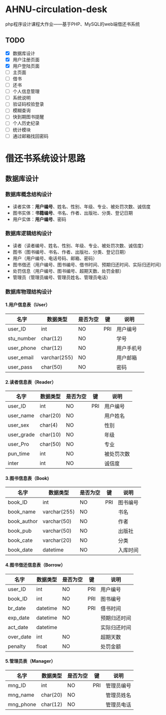 # AHNU-circulation-desk

php程序设计课程大作业——基于PHP、MySQL的web端借还书系统
## TODO

* [x] 数据库设计
* [x] 用户注册页面
* [x] 用户登陆页面
* [ ] 主页面
* [ ] 借书
* [ ] 还书
* [ ] 个人信息管理
* [ ] 系统说明
* [ ] 验证码校验登录
* [ ] 模糊查询
* [ ] 快到期图书提醒
* [ ] 个人历史纪录
* [ ] 统计模块
* [ ] 通过邮箱找回密码

# 借还书系统设计思路

## 数据库设计

### 数据库概念结构设计

- 读者实体：**用户编号**、姓名、性别、年级、专业、被处罚次数、诚信度
- 图书实体：**书籍编号**、书名、作者、出版社、分类、登记日期
- 用户实体：**用户编号**、密码

### 数据库逻辑结构设计

- 读者（读者编号、姓名、性别、年级、专业、被处罚次数、诚信度）
- 图书（图书编号、书名、作者、出版社、分类、登记日期）
- 用户（用户编号、电话号码、邮箱、密码）
- 图书借还（用户编号、图书编号、借书时间、预期归还时间、实际归还时间）
- 处罚信息（用户编号、图书编号、超期天数、处罚金额）
- 管理员（管理员编号、管理员姓名、管理员电话）

### 数据库物理结构设计

#### 1.用户信息表（User）

| 名字       | 数据类型     | 是否为空 | 键  | 说明       |
| ---------- | ------------ | -------- | --- | ---------- |
| user_ID    | int          | NO       | PRI | 用户编号   |
| stu_number | char(12)     | NO       |     | 学号       |
| user_phone | char(12)     | NO       |     | 用户手机号 |
| user_email | varchar(255) | NO       |     | 用户邮箱   |
| user_pass  | char(50)     | NO       |     | 密码       |

#### 2.读者信息表（Reader）

| 名字       | 数据类型 | 是否为空 | 键  | 说明       |
| ---------- | -------- | -------- | --- | ---------- |
| user_ID    | int      | NO       | PRI | 用户编号   |
| user_name  | char(20) | NO       |     | 用户姓名   |
| user_sex   | char(4)  | NO       |     | 性别       |
| user_grade | char(10) | NO       |     | 年级       |
| user_Pro   | char(50) | NO       |     | 专业       |
| pun_time   | int      | NO       |     | 被处罚次数 |
| inter      | int      | NO       |     | 诚信度     |

#### 3.图书信息表（Book)

| 名字        | 数据类型     | 是否为空 | 键  | 说明     |
| ----------- | ------------ | -------- | --- | -------- |
| book_ID     | int          | NO       | PRI | 图书编号 |
| book_name   | varchar(255) | NO       |     | 书名     |
| book_author | varchar(50)  | NO       |     | 作者     |
| book_pub    | varchar(50)  | NO       |     | 出版社   |
| book_cate   | varchar(20)  | NO       |     | 分类     |
| book_date   | datetime     | NO       |     | 入库时间 |

#### 4.图书借还信息表（Borrow）

| 名字      | 数据类型 | 是否为空 | 键  | 说明         |
| --------- | -------- | -------- | --- | ------------ |
| user_ID   | int      | NO       | PRI | 用户编号     |
| book_ID   | int      | NO       | PRI | 图书编号     |
| br_date   | datetime | NO       | PRI | 借书时间     |
| exp_date  | datetime | NO       |     | 预期归还时间 |
| act_date  | datetime |          |     | 实际归还时间 |
| over_date | int      | NO       |     | 超期天数     |
| penalty   | float    | NO       |     | 处罚金额     |

#### 5.管理员表（Manager）

| 名字      | 数据类型 | 是否为空 | 键  | 说明       |
| --------- | -------- | -------- | --- | ---------- |
| mng_ID    | int      | NO       | PRI | 管理员编号 |
| mng_name  | char(20) | NO       |     | 管理员姓名 |
| mng_phone | char(12) | NO       |     | 管理员电话 |
